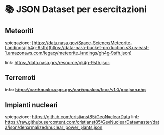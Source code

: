 # 📚 JSON Dataset per esercitazioni


## Meteoriti

spiegazione: [https://data.nasa.gov/Space-Science/Meteorite-Landings/gh4g-9sfh](https://data-nasa-bucket-production.s3.us-east-1.amazonaws.com/legacy/meteorite_landings/gh4g-9sfh.json)

link: https://data.nasa.gov/resource/gh4g-9sfh.json

## Terremoti

info: https://earthquake.usgs.gov/earthquakes/feed/v1.0/geojson.php

## Impianti nucleari

spiegazione: https://github.com/cristianst85/GeoNuclearData
link: https://raw.githubusercontent.com/cristianst85/GeoNuclearData/master/data/json/denormalized/nuclear_power_plants.json
